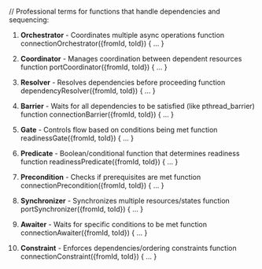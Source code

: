 // Professional terms for functions that handle dependencies and sequencing:

1. **Orchestrator** - Coordinates multiple async operations
   function connectionOrchestrator({fromId, toId}) { ... }

2. **Coordinator** - Manages coordination between dependent resources
   function portCoordinator({fromId, toId}) { ... }

3. **Resolver** - Resolves dependencies before proceeding
   function dependencyResolver({fromId, toId}) { ... }

4. **Barrier** - Waits for all dependencies to be satisfied (like pthread_barrier)
   function connectionBarrier({fromId, toId}) { ... }

5. **Gate** - Controls flow based on conditions being met
   function readinessGate({fromId, toId}) { ... }

6. **Predicate** - Boolean/conditional function that determines readiness
   function readinessPredicate({fromId, toId}) { ... }

7. **Precondition** - Checks if prerequisites are met
   function connectionPrecondition({fromId, toId}) { ... }

8. **Synchronizer** - Synchronizes multiple resources/states
   function portSynchronizer({fromId, toId}) { ... }

9. **Awaiter** - Waits for specific conditions to be met
   function connectionAwaiter({fromId, toId}) { ... }

10. **Constraint** - Enforces dependencies/ordering constraints
    function connectionConstraint({fromId, toId}) { ... }
